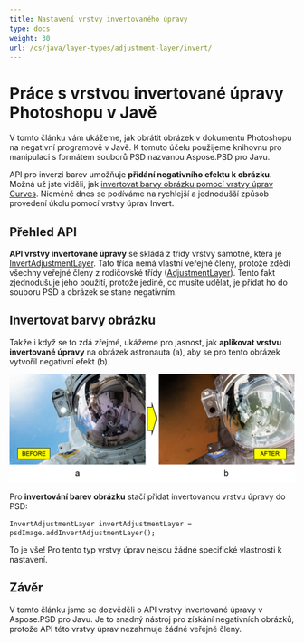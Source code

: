 ```yaml
---
title: Nastavení vrstvy invertovaného úpravy
type: docs
weight: 30
url: /cs/java/layer-types/adjustment-layer/invert/
---
```


# Práce s vrstvou invertované úpravy Photoshopu v Javě

V tomto článku vám ukážeme, jak obrátit obrázek v dokumentu Photoshopu na negativní programově v Javě. K tomuto účelu použijeme knihovnu pro manipulaci s formátem souborů PSD nazvanou Aspose.PSD pro Javu.

API pro inverzi barev umožňuje **přidání negativního efektu k obrázku**. Možná už jste viděli, jak [invertovat barvy obrázku pomocí vrstvy úprav Curves](/psd/cs/java/layer-types/adjustment-layer/curves/). Nicméně dnes se podíváme na rychlejší a jednodušší způsob provedení úkolu pomocí vrstvy úprav Invert.

## Přehled API

**API vrstvy invertované úpravy** se skládá z třídy vrstvy samotné, která je [InvertAdjustmentLayer](https://reference.aspose.com/psd/java/com.aspose.psd.fileformats.psd.layers.adjustmentlayers/InvertAdjustmentLayer). Tato třída nemá vlastní veřejné členy, protože zdědí všechny veřejné členy z rodičovské třídy ([AdjustmentLayer](https://reference.aspose.com/psd/java/com.aspose.psd.fileformats.psd.layers.adjustmentlayers/AdjustmentLayer)). Tento fakt zjednodušuje jeho použití, protože jediné, co musíte udělat, je přidat ho do souboru PSD a obrázek se stane negativním.

## Invertovat barvy obrázku

Takže i když se to zdá zřejmé, ukážeme pro jasnost, jak **aplikovat vrstvu invertované úpravy** na obrázek astronauta (a), aby se pro tento obrázek vytvořil negativní efekt (b).

![Příklad obrázku vrstvy invertované úpravy před a po](invert-adjustment-layer-figure-1.png)

Pro **invertování barev obrázku** stačí přidat invertovanou vrstvu úpravy do PSD:

    InvertAdjustmentLayer invertAdjustmentLayer = psdImage.addInvertAdjustmentLayer();

To je vše! Pro tento typ vrstvy úprav nejsou žádné specifické vlastnosti k nastavení.

## Závěr

V tomto článku jsme se dozvěděli o API vrstvy invertované úpravy v Aspose.PSD pro Javu. Je to snadný nástroj pro získání negativních obrázků, protože API této vrstvy úprav nezahrnuje žádné veřejné členy.
